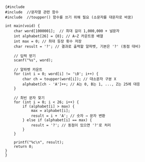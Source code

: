 <pre><code>{#include <stdio.h>
#include <string.h> //문자열 관련 함수
#include <ctype.h> //toupper() 함수를 쓰기 위해 필요 (소문자를 대문자로 바꿈)

int main(void) {
    char word[1000001];  // 최대 길이 1,000,000 + 널문자
    int alphabet[26] = {0}; // A~Z 카운트용 배열
    int max = 0; // 최대 등장 횟수 저장
    char result = '?'; // 결과로 출력할 알파벳, 기본은 '?' (동점 대비)

    // 입력 받기
    scanf("%s", word);

    // 알파벳 카운트
    for (int i = 0; word[i] != '\0'; i++) {
        char ch = toupper(word[i]); // 대소문자 구분 X
        alphabet[ch - 'A']++; // A는 0, B는 1, ..., Z는 25에 대응
    }

    // 최빈 문자 찾기
    for (int i = 0; i < 26; i++) {
        if (alphabet[i] > max) {
            max = alphabet[i];
            result = i + 'A'; // 숫자 → 문자 변환
        } else if (alphabet[i] == max) {
            result = '?'; // 동점이 있으면 '?'로 처리
        }
    }

    printf("%c\n", result);
    return 0;
}
}</code></pre>
